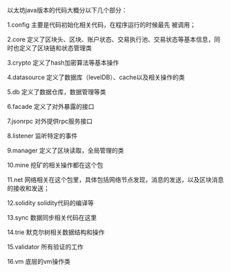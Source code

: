 以太坊java版本的代码大概分以下几个部分：

1.config 主要是代码初始化相关代码，在程序运行的时候最先 被调用；

2.core 定义了区块头、区块、账户状态、交易执行池、交易状态等基本信息，同时也定义了区块链和状态管理类

3.crypto 定义了hash加密算法等基本操作

4.datasource 定义了数据库（levelDB）、cache以及相关操作的类

5.db 定义了数据仓库，数据管理等类

6.facade 定义了对外暴露的接口

7.jsonrpc 对外提供rpc服务接口

8.listener 监听特定的事件

9.manager 定义了区块读取，全局管理的类

10.mine 挖矿的相关操作都在这个包

11.net 网络相关在这个包里，具体包括网络节点发现，消息的发送，以及区块消息的接收和发送；

12.solidity solidity代码的编译等

13.sync 数据同步相关代码在这里

14.trie 默克尔树相关数据结构和操作

15.validator 所有验证的工作

16.vm 底层的vm操作类
